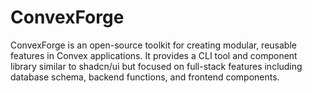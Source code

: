 # ConvexForge
ConvexForge is an open-source toolkit for creating modular, reusable features in Convex applications. It provides a CLI tool and component library similar to shadcn/ui but focused on full-stack features including database schema, backend functions, and frontend components.
